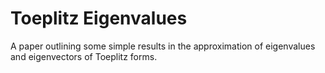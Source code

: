 # Toeplitz Eigenvalues

A paper outlining some simple results in the approximation of eigenvalues and eigenvectors of Toeplitz forms.
